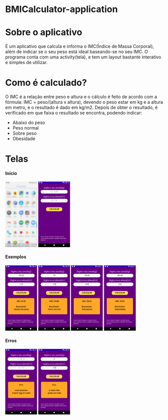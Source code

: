 # BMICalculator-application

# Sobre o aplicativo

É um aplicativo que calcula e informa o IMC(Índice de Massa Corporal), além de indicar se o seu peso está ideal baseando-se no seu IMC. O programa conta com uma activity(tela), e tem um layout bastante interativo e simples de utilizar. 

# Como é calculado?

O IMC é a relação entre peso e altura e o cálculo é feito de acordo com a fórmula: IMC = peso/(altura x altura), devendo o peso estar em kg e a altura em metro, e o resultado é dado em kg/m2. Depois de obter o resultado, é verificado em que faixa o resultado se encontra, podendo indicar:
- Abaixo do peso
- Peso normal
- Sobre peso
- Obesidade

# Telas

<body>
    <h4> Início </h4>
    <p align="left">
        <img src="https://github.com/MariaLuiza-CS/BMICalculator-application/blob/master/photoicon01.png" width="20%"
            title="ícone do aplicativo" alt="ícone do aplicativo" />
        <img src="https://github.com/MariaLuiza-CS/BMICalculator-application/blob/master/photo01.png" width="20%"
            title="aplicativo sem dados" alt="aplicativo sem dados" />
    </p>
    <h4> Exemplos </h4>
    <p align="left">
        <img alt="Exemplo de IMC abaixo do peso"
            src="https://github.com/MariaLuiza-CS/BMICalculator-application/blob/master/photoabaixo.png" width="20%"
            title="Exemplo de IMC abaixo do peso" />
        <img alt="Exemplo de IMC peso normal"
            src="https://github.com/MariaLuiza-CS/BMICalculator-application/blob/master/photonormal.png" width="20%"
            title="Exemplo de IMC peso normal" />
        <img alt="Exemplo de IMC sobre peso"
            src="https://github.com/MariaLuiza-CS/BMICalculator-application/blob/master/photosobre.png" width="20%"
            title="Exemplo de IMC sobre peso" />
        <img alt="Exemplo de IMC obeso"
            src="https://github.com/MariaLuiza-CS/BMICalculator-application/blob/master/photoobesidade.png" width="20%"
            title="Exemplo de IMC obeso" />
    </p>
    <h4> Erros </h4>
    <p align="left">
        <img alt="tratamento de erro com valores vazios"
            src="https://github.com/MariaLuiza-CS/BMICalculator-application/blob/master/photonull.png" width="20%"
            title="tratamento de erro com valores vazios" />
        <img alt="tratamento de erro com valores nulos"
            src="https://github.com/MariaLuiza-CS/BMICalculator-application/blob/master/photonulo.png" width="20%"
            title="tratamento de erro com valores nulos" />
    </p>
</body>



